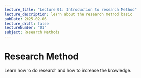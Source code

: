 ```yaml
---
lecture_title: "Lecture 01: Introduction to research Method"
lecture_description: learn about the research method basic
pubDate: 2025-02-06
lecture_draft: false
lectureNumber: "01"
subject: Research Methods
---
```

# Research Method

Learn how to do research and how to increase the knowledge.
